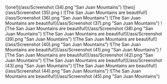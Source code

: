 ![one!](/ass/Screenshot (34).png "San Juan Mountains")
![two](/ass/Screenshot (35).png )
![The San Juan Mountains are beautiful!](/ass/Screenshot (36).png "San Juan Mountains")
![The San Juan Mountains are beautiful!](/ass/Screenshot (37).png "San Juan Mountains")
![The San Juan Mountains are beautiful!](/ass/Screenshot (38).png "San Juan Mountains")
![The San Juan Mountains are beautiful!](/ass/Screenshot (39).png "San Juan Mountains")
![The San Juan Mountains are beautiful!](/ass/Screenshot (40).png "San Juan Mountains")
![The San Juan Mountains are beautiful!](/ass/Screenshot (41).png "San Juan Mountains")
![The San Juan Mountains are beautiful!](/ass/Screenshot (42).png "San Juan Mountains")
![The San Juan Mountains are beautiful!](/ass/Screenshot (43).png "San Juan Mountains")
![The San Juan Mountains are beautiful!](/ass/Screenshot (44).png "San Juan Mountains")
![The San Juan Mountains are beautiful!](/ass/Screenshot (45).png "San Juan Mountains")